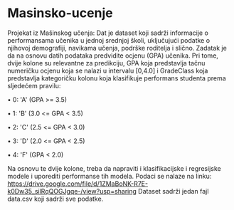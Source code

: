 # Masinsko-ucenje
Projekat iz Mašinskog učenja:
Dat je dataset koji sadrži informacije o performansama učenika u jednoj srednjoj školi, uključujući podatke o njihovoj demografiji, navikama učenja, podrške roditelja i slično. Zadatak je da na osnovu datih podataka predvidite ocjenu (GPA) učenika. Pri tome, dvije kolone su relevantne za predikciju, GPA koja predstavlja tačnu numeričku ocjenu koja se nalazi u intervalu [0,4.0] i GradeClass koja predstavlja kategoričku kolonu koja klasifikuje performans studenta prema sljedećem pravilu: 

• 0: 'A' (GPA >= 3.5)

• 1: 'B' (3.0 <= GPA < 3.5) 

• 2: 'C' (2.5 <= GPA < 3.0) 

• 3: 'D' (2.0 <= GPA < 2.5) 

• 4: 'F' (GPA < 2.0) 

Na osnovu te dvije kolone, treba da napraviti i klasifikacijske i regresijske modele i uporediti performanse tih modela. Podaci se nalaze na linku: https://drive.google.com/file/d/1ZMaBoNK-R7E-k0Dw35_silRqQOGJgqe-/view?usp=sharing 
Dataset sadrži jedan fajl data.csv koji sadrži sve podatke.
